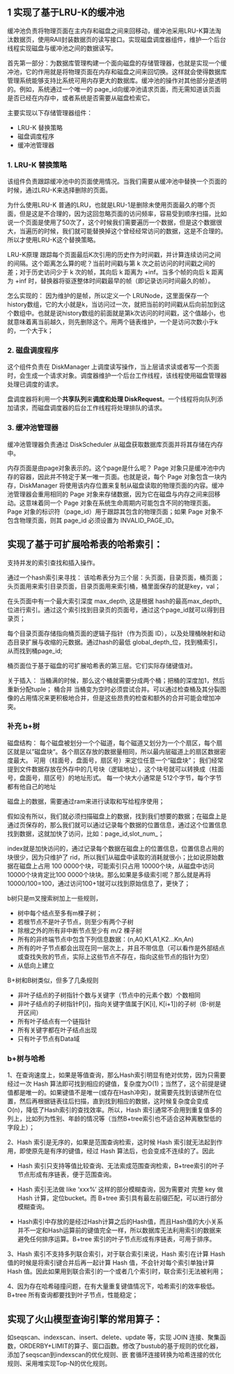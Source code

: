 

## 1 实现了基于LRU-K的缓冲池
缓冲池负责将物理页面在主内存和磁盘之间来回移动，缓冲池采用LRU-K算法淘汰数据页，使用RAII封装数据页的读写接口。实现磁盘调度器组件，维护一个后台线程实现磁盘与缓冲池之间的数据读写。

首先第一部分：为数据库管理构建一个面向磁盘的存储管理器，也就是实现一个缓冲池，它的作用就是将物理页面在内存和磁盘之间来回切换。这样就会使得数据库管理系统能够支持比系统可用内存更大的数据库。缓冲池的操作对其他部分是透明的。例如，系统通过一个唯一的 page_id向缓冲池请求页面，而无需知道该页面是否已经在内存中，或者系统是否需要从磁盘检索它。

主要实现以下存储管理器组件：

+ LRU-K 替换策略
+ 磁盘调度程序
+ 缓冲池管理器

### 1. LRU-K 替换策略
该组件负责跟踪缓冲池中的页面使用情况。当我们需要从缓冲池中替换一个页面的时候，通过LRU-K来选择删除的页面。

为什么使用LRU-K
普通的LRU，也就是LRU-1是删除未使用页面最久的哪个页面，但是这是不合理的，因为这回忽略页面的访问频率，容易受到顺序扫描，比如说一个页面是使用了50次了，这个时候我们需要遍历一个数据，但是这个数据很大，当遍历的时候，我们就可能替换掉这个曾经经常访问的数据，这是不合理的。所以才使用LRU-K这个替换策略。

LRU-K原理
跟踪每个页面最后K次引用的历史作为时间戳，并计算连续访问之间的间隔。这个距离怎么算的呢？当前时间戳与第 k 次之前访问的时间戳之间的差；对于历史访问少于 k 次的帧，其向后 k 距离为 +inf。当多个帧的向后 k 距离为 +inf 时，替换器将驱逐整体时间戳最早的帧（即记录访问时间最久的帧）。

怎么实现的：
因为维护的是帧，所以定义一个 LRUNode，这里面保存一个history数组，它的大小就是k，当访问过一次，就把当前的时间戳从后向前加到这个数组中。也就是说history数组的前面就是第k次访问的时间戳，这个值越小，也就意味着离当前越久，则先删除这个。用两个链表维护，一个是访问次数小于k的，一个大于k；


### 2. 磁盘调度程序
这个组件负责在 DiskManager 上调度读写操作，当上层请求读或者写一个页面时，会生成一个请求对象。调度器维护一个后台工作线程，该线程使用磁盘管理器处理已调度的请求。

盘调度器将利用一个**共享队列**来**调度和处理 DiskRequest**。一个线程将向队列添加请求，而磁盘调度器的后台工作线程将处理排队的请求。


### 3. 缓冲池管理器
缓冲池管理器负责通过 DiskScheduler 从磁盘获取数据库页面并将其存储在内存中。

内存页面是由page对象表示的。这个page是什么呢？
 Page 对象只是缓冲池中内存的容器，因此并不特定于某一唯一页面。也就是说，每个 Page 对象包含一块内存，DiskManager 将使用该内存位置来复制从磁盘读取的物理页面的内容。缓冲池管理器会重用相同的 Page 对象来存储数据，因为它在磁盘与内存之间来回移动。这意味着同一个 Page 对象在系统生命周期内可能包含不同的物理页面。Page 对象的标识符（page_id）用于跟踪其包含的物理页面；如果 Page 对象不包含物理页面，则其 page_id 必须设置为 INVALID_PAGE_ID。


##  实现了基于可扩展哈希表的哈希索引：
支持并发的索引查找和插入操作。

通过一个hash索引来寻找：
该哈希表分为三个层：头页面，目录页面，桶页面；
头页面用来索引目录页面，目录页面用来索引桶，桶里面保存的就是key，val；

在头页面中有一个最大索引深度 max_depth, 这是根据 hash的最高max_depth_位进行索引。通过这个索引找到目录页的页面号，通过这个page_id就可以得到目录页；

每个目录页面存储指向桶页面的逻辑子指针（作为页面 ID），以及处理桶映射和动态目录扩展与收缩的元数据。通过hash的最低 global_depth_位，找到桶索引，从而找到桶page_id;

桶页面位于基于磁盘的可扩展哈希表的第三层。它们实际存储键值对。

关于插入：
当桶满的时候，那么这个桶就需要分成两个桶；把桶的深度加1，然后重新分配tuple；
桶合并
当桶变为空时必须尝试合并。可以通过检查桶及其分裂图像的占用情况来更积极地合并，但是这些昂贵的检查和额外的合并可能会增加冲突。

### 补充 b+树
磁盘结构：
每个磁盘被划分一个个磁道，每个磁道又划分为一个个扇区，每个扇区就是以”磁盘块“。各个扇区存放的数据量相同，所以最内层磁道上的扇区数据密度最大。
可用（柱面号，盘面号，扇区号）来定位任意一个“磁盘块”；
我们经常提到文件数据存放在外存中的几号块（逻辑地址），这个块号就可以转换成（柱面号，盘面号，扇区号）的地址形式。
每一个块大小通常是 512个字节，每个字节都有他自己的地址

磁盘上的数据，需要通过ram来进行读取和写给程序使用；

假如没有所以，我们就必须扫描磁盘上的数据，找到我们想要的数据；在磁盘上是通过页保存的，那么我们就可以通过记录每个数据的位置信息，通过这个位置信息找到数据，这就加快了访问，比如：page_id,slot_num_；

index就是加快访问的，通过记录每个数据在磁盘上的位置信息，位置信息占用的块很少，因为只维护了 rid，所以我们从磁盘中读取的消耗就很小；比如说原始数据在磁盘上占用 100 0000个块，可能索引只占用 10000个块，从磁盘中访问10000个块肯定比100 0000个块块。那么如果是多级索引呢？那么就是再将 10000/100=100，通过访问100+1就可以找到原始信息了，更快了；

b树只是m叉搜索树加上一些规则，
 + 树中每个结点至多有m棵子树；
 + 若根节点不是叶子节点，则至少有两个子树
 + 除根之外的所有非中断节点至少有 m/2 棵子树
 + 所有的非终端节点中包含下列信息数据：(n,A0,K1,A1,K2...Kn,An)
 + 所有的叶子节点都会出现在同一层次上，并且不带信息（可以看作是外部结点或查找失败的节点，实际上这些节点不存在，指向这些节点的指针为空）
 + 从低向上建立

B+树和B树类似，但多了几条规则
+ 非叶子结点的子树指针个数与关键字（节点中的元素个数）个数相同
+ 非叶子结点的子树指针P[i]，指向关键字值属于[K[i], K[i+1])的子树（B-树是开区间）
+ 所有叶子结点有一个链指针
+ 所有关键字都在叶子结点出现
+ 只有叶子节点有Data域


### b+树与哈希

1、在查询速度上，如果是等值查询，那么Hash索引明显有绝对优势，因为只需要经过一次 Hash 算法即可找到相应的键值，复杂度为O(1)；当然了，这个前提是键值都是唯一的。如果键值不是唯一(或存在Hash冲突)，就需要先找到该键所在位置，然后再根据链表往后扫描，直到找到相应的数据，这时候复杂度会变成O(n)，降低了Hash索引的查找效率。所以，Hash 索引通常不会用到重复值多的列上，比如列为性别、年龄的情况等（当然B+tree索引也不适合这种离散型低的字段上）；

2、Hash 索引是无序的，如果是范围查询检索，这时候 Hash 索引就无法起到作用，即使原先是有序的键值，经过 Hash 算法后，也会变成不连续的了。因此
 + Hash 索引只支持等值比较查询、无法索成范围查询检索，B+tree索引的叶子节点形成有序链表，便于范围查询。

 + Hash 索引无法做 like ‘xxx%’ 这样的部分模糊查询，因为需要对 完整 key 做 Hash 计算，定位bucket。而 B+tree 索引具有最左前缀匹配，可以进行部分模糊查询。

 + Hash索引中存放的是经过Hash计算之后的Hash值，而且Hash值的大小关系并不一定和Hash运算前的键值完全一样，所以数据库无法利用索引的数据来避免任何排序运算。B+tree 索引的叶子节点形成有序链表，可用于排序。

3、Hash 索引不支持多列联合索引，对于联合索引来说，Hash 索引在计算 Hash 值的时候是将索引键合并后再一起计算 Hash 值，不会针对每个索引单独计算 Hash 值。因此如果用到联合索引的一个或者几个索引时，联合索引无法被利用；

4、因为存在哈希碰撞问题，在有大量重复键值情况下，哈希索引的效率极低。B+tree 所有查询都要找到叶子节点，性能稳定；


## 实现了火山模型查询引擎的常用算子：
如seqscan、indexscan、insert、delete、update 等，实现 JOIN 连接、聚集函数，ORDERBY+LIMIT的算子、窗口函数。修改了bustub的基于规则的优化器，添加了seqscan到indexscan的优化规则、嵌
套循环连接转换为哈希连接的优化规则、采用堆实现Top-N的优化规则。




























